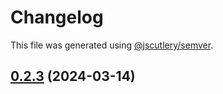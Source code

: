 # Changelog

This file was generated using [@jscutlery/semver](https://github.com/jscutlery/semver).

## [0.2.3](https://github.com/Sitecore-PD/sitecore.cloudsdk.js/compare/personalize-0.2.2...personalize-0.2.3) (2024-03-14)
